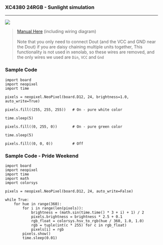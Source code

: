 ### XC4380 24RGB - Sunlight simulation
-----------------------

![](https://raw.githubusercontent.com/blackrabbit17/xenolab/refs/heads/main/physical-build/subcomponents/LED-lighting/XC4385.png)




> [Manual Here](https://github.com/blackrabbit17/xenolab/blob/79a7be1f56b2e6669d1301d31d983a958c4328d6/physical-build/subcomponents/LED-lighting/XC4385_manualMain_93994.pdf) (including wiring diagram)<br/><br/>Note that you only need to connect Dout (and the VCC and GND near the Dout) if you are daisy chaining
multiple units together, This functionality is not used in xenolab, so these wires are removed, and the only wires we used are `Din`, `VCC` and `Gnd`

### Sample Code
```
import board
import neopixel
import time

pixels = neopixel.NeoPixel(board.D12, 24, brightness=1.0, auto_write=True)

pixels.fill((255, 255, 255))   # On - pure white color

time.sleep(5)

pixels.fill((0, 255, 0))       # On - pure green color

time.sleep(5)

pixels.fill((0, 0, 0))         # Off
```

### Sample Code - Pride Weekend
```
import board
import neopixel
import time
import math
import colorsys

pixels = neopixel.NeoPixel(board.D12, 24, auto_write=False)

while True:
    for hue in range(360):
        for i in range(len(pixels)):
            brightness = (math.sin(time.time() * 3 + i) + 1) / 2
            pixels.brightness = brightness * 2.5 + 0.1
            rgb_float = colorsys.hsv_to_rgb(hue / 360, 1.0, 1.0)
            rgb = tuple(int(c * 255) for c in rgb_float)
            pixels[i] = rgb
        pixels.show()
        time.sleep(0.01)
```